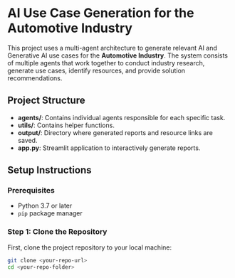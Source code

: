 # AI Use Case Generation for the Automotive Industry

This project uses a multi-agent architecture to generate relevant AI and Generative AI use cases for the **Automotive Industry**. The system consists of multiple agents that work together to conduct industry research, generate use cases, identify resources, and provide solution recommendations.

## Project Structure
- **agents/**: Contains individual agents responsible for each specific task.
- **utils/**: Contains helper functions.
- **output/**: Directory where generated reports and resource links are saved.
- **app.py**: Streamlit application to interactively generate reports.

## Setup Instructions

### Prerequisites
- Python 3.7 or later
- `pip` package manager

### Step 1: Clone the Repository
First, clone the project repository to your local machine:
```bash
git clone <your-repo-url>
cd <your-repo-folder>
